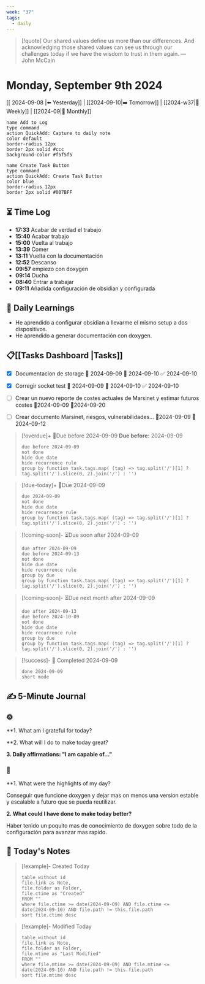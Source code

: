 ```yaml
---
week: "37"
tags:
  - daily
---
```


> [!quote] Our shared values define us more than our differences. And acknowledging those shared values can see us through our challenges today if we have the wisdom to trust in them again.
> — John McCain

# Monday, September 9th 2024

[[ 2024-09-08 |⬅️ Yesterday]] | [[2024-09-10|➡️ Tomorrow]] | [[2024-w37|📖 Weekly]] | [[2024-09|📅 Monthly]]

```button
name Add to Log 
type command 
action QuickAdd: Capture to daily note 
color default 
border-radius 12px 
border 2px solid #ccc 
background-color #f5f5f5
```

```button
name Create Task Button
type command
action QuickAdd: Create Task Button
color blue
border-radius 12px
border 2px solid #007BFF
```
## ⏳ Time Log
- **17:33** Acabar de verdad el trabajo
- **15:40** Acabar trabajo
- **15:00** Vuelta al trabajo
- **13:39** Comer
- **13:11** Vuelta con la documentación
- **12:52** Descanso 
- **09:57** empiezo con doxygen
- **09:14** Ducha
- **08:40** Entrar a trabajar
- **09:11** Añadida configuración de obsidian y configurada

## 🧠 Daily Learnings 

- He aprendido a configurar obsidian a llevarme el mismo setup a dos dispositivos.
- He aprendido a generar documentación con doxygen.


## 📋[[Tasks Dashboard |Tasks]]
- [x] Documentacion de storage 🛫 2024-09-09 📅 2024-09-10 ✅ 2024-09-10

- [x] Corregir socket test 🛫 2024-09-09 📅 2024-09-10 ✅ 2024-09-10
- [ ] Crear un nuevo reporte de costes actuales de Marsinet y estimar futuros costes 🛫2024-09-09 📅2024-09-20
- [ ] Crear documento Marsinet, riesgos, vulnerabilidades... 🛫2024-09-09 📅2024-09-12
> [!overdue]+ 🔴Due before 2024-09-09
> **Due before:** 2024-09-09
> ```tasks
> due before 2024-09-09
> not done
> hide due date
> hide recurrence rule
> group by function task.tags.map( (tag) => tag.split('/')[1] ? tag.split('/').slice(0, 2).join('/') : '')
> ```

> [!due-today]+ 📅Due 2024-09-09
> ```tasks
> due 2024-09-09
> not done
> hide due date
> hide recurrence rule
> group by function task.tags.map( (tag) => tag.split('/')[1] ? tag.split('/').slice(0, 2).join('/') : '')

> [!coming-soon]- ⏳Due soon after 2024-09-09
> ```tasks
> due after 2024-09-09
> due before 2024-09-13
> not done
> hide due date
> hide recurrence rule
> group by due
> group by function task.tags.map( (tag) => tag.split('/')[1] ? tag.split('/').slice(0, 2).join('/') : '')
> ```

>[!coming-soon]- ⏳Due next month after 2024-09-09
> ```tasks
> due after 2024-09-13
> due before 2024-10-09
> not done
> hide due date
> hide recurrence rule
> group by due
> group by function task.tags.map( (tag) => tag.split('/')[1] ? tag.split('/').slice(0, 2).join('/') : '')
> ```

> [!success]- 🌟 Completed 2024-09-09
> ```tasks
> done 2024-09-09
> short mode
> ```


## ✍️ 5-Minute Journal


### 🌞
**1. What am I grateful for today? 

**2. What will I do to make today great? 

**3. Daily affirmations: "I am capable of..."**


### 🌚
**1. What were the highlights of my day? 

Conseguir que funcione doxygen y dejar mas on menos una version estable y escalable a futuro que se pueda reutilizar.

**2. What could I have done to make today better?**

Haber tenido un poquito mas de conocimiento de doxygen sobre todo de la configuración para avanzar mas rapido.

## 📄 Today's Notes

> [!example]- Created Today
> ```dataview
> table without id
> file.link as Note,
> file.folder as Folder,
> file.ctime as "Created"
> FROM ""
> where file.ctime >= date(2024-09-09) AND file.ctime <= date(2024-09-10) AND file.path != this.file.path
> sort file.ctime desc
> ```

> [!example]- Modified Today
> ```dataview
> table without id
> file.link as Note,
> file.folder as Folder,
> file.mtime as "Last Modified"
> FROM ""
> where file.mtime >= date(2024-09-09) AND file.mtime <= date(2024-09-10) AND file.path != this.file.path
> sort file.mtime desc
> ```

